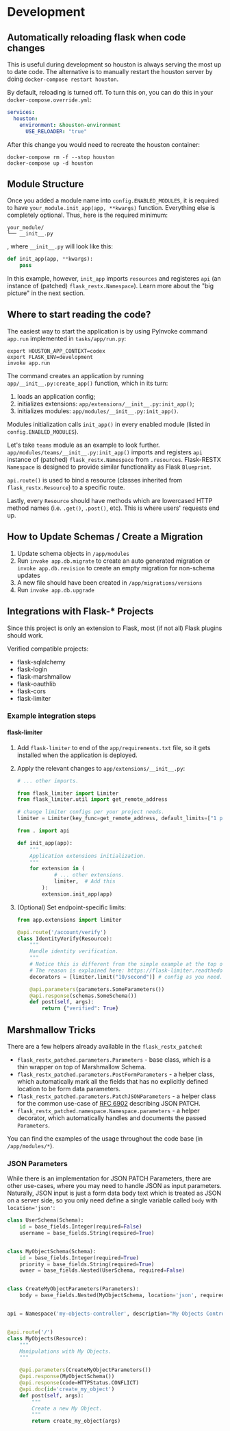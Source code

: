 # Development

## Automatically reloading flask when code changes

This is useful during development so houston is always serving the most
up to date code.  The alternative is to manually restart the houston
server by doing `docker-compose restart houston`.

By default, reloading is turned off.  To turn this on, you can do this
in your `docker-compose.override.yml`:

```yaml
services:
  houston:
    environment: &houston-environment
      USE_RELOADER: "true"
```

After this change you would need to recreate the houston container:

```
docker-compose rm -f --stop houston
docker-compose up -d houston
```

## Module Structure

Once you added a module name into `config.ENABLED_MODULES`, it is required to
have `your_module.init_app(app, **kwargs)` function. Everything else is
completely optional. Thus, here is the required minimum:

```
your_module/
└── __init__.py
```

, where `__init__.py` will look like this:

```python
def init_app(app, **kwargs):
    pass
```

In this example, however, `init_app` imports `resources` and registeres `api`
(an instance of (patched) `flask_restx.Namespace`). Learn more about the
"big picture" in the next section.


## Where to start reading the code?


The easiest way to start the application is by using PyInvoke command `app.run`
implemented in `tasks/app/run.py`:

```
export HOUSTON_APP_CONTEXT=codex
export FLASK_ENV=development
invoke app.run
```

The command creates an application by running
`app/__init__.py:create_app()` function, which in its turn:

1. loads an application config;
2. initializes extensions:
   `app/extensions/__init__.py:init_app()`;
3. initializes modules:
   `app/modules/__init__.py:init_app()`.

Modules initialization calls `init_app()` in every enabled module
(listed in `config.ENABLED_MODULES`).

Let's take `teams` module as an example to look further.
`app/modules/teams/__init__.py:init_app()`
imports and registers `api` instance of (patched) `flask_restx.Namespace`
from `.resources`. Flask-RESTX `Namespace` is designed to provide similar
functionality as Flask `Blueprint`.

`api.route()` is used to bind a
resource (classes inherited from `flask_restx.Resource`) to a specific
route.

Lastly, every `Resource` should have methods which are lowercased HTTP method
names (i.e. `.get()`, `.post()`, etc). This is where users' requests end up.


## How to Update Schemas / Create a Migration

1. Update schema objects in `/app/modules`
2. Run `invoke app.db.migrate` to create an auto generated migration or `invoke app.db.revision` to create an empty migration for non-schema updates
3. A new file should have been created in `/app/migrations/versions`
4. Run `invoke app.db.upgrade`


## Integrations with Flask-* Projects

Since this project is only an extension to Flask, most (if not all) Flask
plugins should work.

Verified compatible projects:
* flask-sqlalchemy
* flask-login
* flask-marshmallow
* flask-oauthlib
* flask-cors
* flask-limiter

### Example integration steps

#### flask-limiter

1. Add `flask-limiter` to end of the `app/requirements.txt` file, so it gets
installed when the application is deployed.
2. Apply the relevant changes to `app/extensions/__init__.py`:

    ```python
    # ... other imports.

    from flask_limiter import Limiter
    from flask_limiter.util import get_remote_address

    # change limiter configs per your project needs.
    limiter = Limiter(key_func=get_remote_address, default_limits=["1 per minute"])

    from . import api

    def init_app(app):
        """
        Application extensions initialization.
        """
        for extension in (
                # ... other extensions.
                limiter,  # Add this
            ):
            extension.init_app(app)
    ```
3. (Optional) Set endpoint-specific limits:

    ```python
    from app.extensions import limiter

    @api.route('/account/verify')
    class IdentityVerify(Resource):
        """
        Handle identity verification.
        """
        # Notice this is different from the simple example at the top of flask-limiter doc page.
        # The reason is explained here: https://flask-limiter.readthedocs.io/en/stable/#using-flask-pluggable-views
        decorators = [limiter.limit("10/second")] # config as you need.

        @api.parameters(parameters.SomeParameters())
        @api.response(schemas.SomeSchema())
        def post(self, args):
            return {"verified": True}
    ```

## Marshmallow Tricks

There are a few helpers already available in the `flask_restx_patched`:

* `flask_restx_patched.parameters.Parameters` - base class, which is a thin
  wrapper on top of Marshmallow Schema.
* `flask_restx_patched.parameters.PostFormParameters` - a helper class,
  which automatically mark all the fields that has no explicitly defined
  location to be form data parameters.
* `flask_restx_patched.parameters.PatchJSONParameters` - a helper class for
  the common use-case of [RFC 6902](http://tools.ietf.org/html/rfc6902)
  describing JSON PATCH.
* `flask_restx_patched.namespace.Namespace.parameters` - a helper decorator,
  which automatically handles and documents the passed `Parameters`.

You can find the examples of the usage throughout the code base (in
`/app/modules/*`).


### JSON Parameters

While there is an implementation for JSON PATCH Parameters, there are other
use-cases, where you may need to handle JSON as input parameters. Naturally,
JSON input is just a form data body text which is treated as JSON on a server
side, so you only need define a single variable called `body` with
`location='json'`:

```python
class UserSchema(Schema):
    id = base_fields.Integer(required=False)
    username = base_fields.String(required=True)


class MyObjectSchema(Schema):
    id = base_fields.Integer(required=True)
    priority = base_fields.String(required=True)
    owner = base_fields.Nested(UserSchema, required=False)


class CreateMyObjectParameters(Parameters):
    body = base_fields.Nested(MyObjectSchema, location='json', required=True)


api = Namespace('my-objects-controller', description="My Objects Controller", path='/my-objects')


@api.route('/')
class MyObjects(Resource):
    """
    Manipulations with My Objects.
    """

    @api.parameters(CreateMyObjectParameters())
    @api.response(MyObjectSchema())
    @api.response(code=HTTPStatus.CONFLICT)
    @api.doc(id='create_my_object')
    def post(self, args):
        """
        Create a new My Object.
        """
        return create_my_object(args)
```
